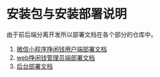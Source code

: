 # 安装包与安装部署说明

由于前后端分离开发所以部署文档在各个部分的仓库中。

1. [微信小程序挣闲钱用户端部署文档](https://github.com/sysu-gfs-3/client/blob/master/README.md)
2. [web挣闲钱管理员端部署文档](https://github.com/sysu-gfs-3/client-web/blob/master/README.md)
3. [后台部署文档](https://github.com/sysu-gfs-3/server/blob/master/README.md)